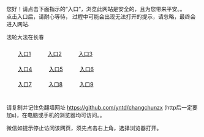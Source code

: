 您好！请点击下面指示的“入口”，浏览此网站是安全的，且为您带来平安。。 <br/>
点击入口后，请耐心等待， 过程中可能会出现无法打开的提示，请忽略，最终会进入网站. </br>

法轮大法在长春<br/>
<div style="padding:10px"><a style="margin:20px" target="_blank" href="https://d1myp2sczok4qk.cloudfront.net/2Qpsp?nggxlthz" id="ccLink1" rel="nofollow">入口1</a> <a target="_blank" style="margin:20px" href="https://d1mshe0wmnw7al.cloudfront.net/2Qpsp?wlnjhvct" id="ccLink2" rel="nofollow">入口2</a> <a style="margin:20px" target="_blank" href="https://d2ciku2phzjsdi.cloudfront.net/2Qpsp?ruactlll" id="ccLink3" rel="nofollow">入口3</a></div>

<div style="padding:10px" ><a style="margin:20px" target="_blank" href="https://d1myp2sczok4qk.cloudfront.net/2Qpsp?nggxlthz" id="ccLink4" rel="nofollow">入口4</a> <a style="margin:20px" href="https://d1mshe0wmnw7al.cloudfront.net/2Qpsp?wlnjhvct" target="_blank" id="ccLink5" rel="nofollow">入口5</a> <a style="margin:20px" href="https://d2ciku2phzjsdi.cloudfront.net/2Qpsp?ruactlll" target="_blank" id="ccLink6" rel="nofollow">入口6</a></div>

<div style="padding:10px"><a style="margin:20px" target="_blank" href="https://d1myp2sczok4qk.cloudfront.net/2Qpsp?nggxlthz" id="ccLink7" rel="nofollow">入口7</a> <a style="margin:20px" href="https://d1mshe0wmnw7al.cloudfront.net/2Qpsp?wlnjhvct" target="_blank" id="ccLink8" rel="nofollow">入口8</a> <a style="margin:20px" target="_blank" href="https://d2ciku2phzjsdi.cloudfront.net/2Qpsp?ruactlll" id="ccLink9" rel="nofollow">入口9</a></div>

<br/>



请复制并记住免翻墙网址 https://github.com/yntd/changchunzx (http后一定要加s)，在电脑或手机的浏览器均可访问。。<br/>

微信如提示停止访问该网页，须先点击右上角，选择浏览器打开。
